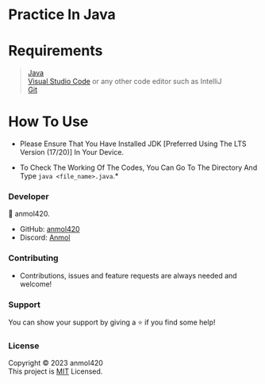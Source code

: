 # Practice In Java

<h1>Requirements</h1>

>[Java](https://www.java.com/en/download/) <br>
[Visual Studio Code](https://code.visualstudio.com/) or any other code editor such as IntelliJ<br>
[Git](https://git-scm.com/downloads)

<h1>How To Use</h1>

- Please Ensure That You Have Installed JDK [Preferred Using The LTS Version (17/20)] In Your Device.

- To Check The Working Of The Codes, You Can Go To The Directory And Type `java <file_name>.java`.*

<h3>Developer</h3>

👤 anmol420.
- GitHub: [anmol420](https://www.github.com/anmol420)
- Discord: [Anmol](https://www.discord.com/users/875986400649052191)

<h3>Contributing</h3>

- Contributions, issues and feature requests are always needed and welcome!

<h3>Support</h3>

You can show your support by giving a ⭐ if you find some help!

<h3>License</h3>

Copyright © 2023 anmol420<br>
This project is [MIT](https://en.wikipedia.org/wiki/MIT_License) Licensed.
